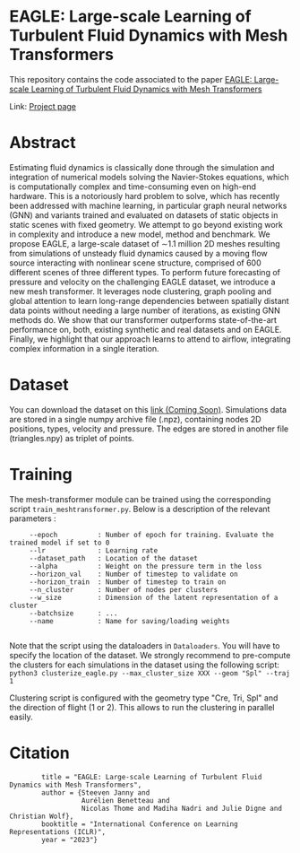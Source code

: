 # EAGLE: Large-scale Learning of Turbulent Fluid Dynamics with Mesh Transformers
 
This repository contains the code associated to the paper <a href="https://openreview.net/forum?id=mfIX4QpsARJ">EAGLE: Large-scale Learning of Turbulent Fluid Dynamics with Mesh Transformers</a>

Link: <a href="https://eagle-dataset.github.io/"> Project page </a>

# Abstract
Estimating fluid dynamics is classically done through the simulation and integration of numerical models solving the Navier-Stokes equations, which is computationally complex and time-consuming even on high-end hardware. This is a notoriously hard problem to solve, which has recently been addressed with machine learning, in particular graph neural networks (GNN) and variants trained and evaluated on datasets of static objects in static scenes with fixed geometry. We attempt to go beyond existing work in complexity and introduce a new model, method and benchmark. We propose EAGLE, a large-scale dataset of ∼1.1 million 2D meshes resulting from simulations of unsteady fluid dynamics caused by a moving flow source interacting with nonlinear scene structure, comprised of 600 different scenes of three different types. To perform future forecasting of pressure and velocity on the challenging EAGLE dataset, we introduce a new mesh transformer. It leverages node clustering, graph pooling and global attention to learn long-range dependencies between spatially distant data points without needing a large number of iterations, as existing GNN methods do. We show that our transformer outperforms state-of-the-art performance on, both, existing synthetic and real datasets and on EAGLE. Finally, we highlight that our approach learns to attend to airflow, integrating complex information in a single iteration.



# Dataset
You can download the dataset on this <a href="https://www.google.com"> link (Coming Soon)</a>. Simulations data are stored in a single numpy archive file (.npz), containing nodes 2D positions, types, velocity and pressure. The edges are stored in another file (triangles.npy) as triplet of points.

 # Training
 The mesh-transformer module can be trained using the corresponding script ```train_meshtransformer.py```. Below is a description of the relevant parameters :
 
```
     --epoch          : Number of epoch for training. Evaluate the trained model if set to 0
     --lr             : Learning rate
     --dataset_path   : Location of the dataset
     --alpha          : Weight on the pressure term in the loss
     --horizon_val    : Number of timestep to validate on
     --horizon_train  : Number of timestep to train on
     --n_cluster      : Number of nodes per clusters
     --w_size         : Dimension of the latent representation of a cluster
     --batchsize      : ...
     --name           : Name for saving/loading weights
     
```
Note that the script using the dataloaders in ```Dataloaders```. You will have to specify the location of the dataset. We strongly recommend to pre-compute the clusters for each simulations in the dataset using the following script:
``` python3 clusterize_eagle.py --max_cluster_size XXX --geom "Spl" --traj 1```

Clustering script is configured with the geometry type "Cre, Tri, Spl" and the direction of flight (1 or 2). This allows to run the clustering in parallel easily.

# Citation
```    @inproceedings{janny2023eagle,
        title = "EAGLE: Large-scale Learning of Turbulent Fluid Dynamics with Mesh Transformers",
        author = {Steeven Janny and
                  Aurélien Benetteau and
                  Nicolas Thome and Madiha Nadri and Julie Digne and Christian Wolf},
        booktitle = "International Conference on Learning Representations (ICLR)",
        year = "2023"}
```
